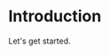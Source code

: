 # Introduction

Let's get started.
<!-- TODO


## History

Numerical Analysis and Theoretical Computer Science 

Over the past several years, there has been a concerted effort to 


[eNLA seminar](https://sites.google.com/view/e-nla/home)

this has resulted in a concerted effort to bridge some of the gaps between these communities. 

in a workshop at 
[Banff International Research Station](https://www.birs.ca/events/2023/5-day-workshops/23w5108/participants) and a semseter-long program at the [Simons--Institute](https://simons.berkeley.edu/programs/complexity-linear-algebra) 


## How this book is organized

TODO



## Algorithmic Design Philosophy

Many algorithms in RandNLA only use randomness to guarantee a given sketching matrix is a [subspace embedding](../Sketching/subspace-embedding.ipynb).
The analyses of such algorithms is broken into two steps:
- Show conditions under which a sketching matrix is a subspace embedding.
- Show that the algorithm is correct when the sketching matrix is a subspace embedding.

This type of algorithms are modular, because the choice of sketching matrix can be changed to better suit the user's needs.  -->